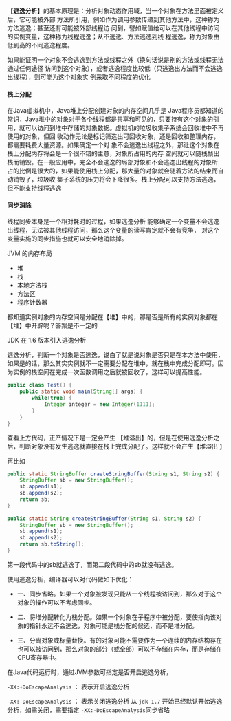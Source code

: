 
【**逃逸分析**】的基本原理是：分析对象动态作用域，当一个对象在方法里面被定义后，它可能被外部
方法所引用，例如作为调用参数传递到其他方法中，这种称为方法逃逸；甚至还有可能被外部线程访
问到，譬如赋值给可以在其他线程中访问的实例变量，这种称为线程逃逸；从不逃逸、方法逃逸到线
程逃逸，称为对象由低到高的不同逃逸程度。

如果能证明一个对象不会逃逸到方法或线程之外（换句话说是别的方法或线程无法通过任何途径
访问到这个对象），或者逃逸程度比较低（只逃逸出方法而不会逃逸出线程），则可能为这个对象实
例采取不同程度的优化

 

#### 栈上分配

在Java虚拟机中，Java堆上分配创建对象的内存空间几乎是
Java程序员都知道的常识，Java堆中的对象对于各个线程都是共享和可见的，只要持有这个对象的引
用，就可以访问到堆中存储的对象数据。虚拟机的垃圾收集子系统会回收堆中不再使用的对象，但回
收动作无论是标记筛选出可回收对象，还是回收和整理内存，都需要耗费大量资源。如果确定一个对
象不会逃逸出线程之外，那让这个对象在栈上分配内存将会是一个很不错的主意，对象所占用的内存
空间就可以随栈帧出栈而销毁。在一般应用中，完全不会逃逸的局部对象和不会逃逸出线程的对象所
占的比例是很大的，如果能使用栈上分配，那大量的对象就会随着方法的结束而自动销毁了，垃圾收
集子系统的压力将会下降很多。栈上分配可以支持方法逃逸，但不能支持线程逃逸

#### 同步消除

线程同步本身是一个相对耗时的过程，如果逃逸分析
能够确定一个变量不会逃逸出线程，无法被其他线程访问，那么这个变量的读写肯定就不会有竞争，
对这个变量实施的同步措施也就可以安全地消除掉。


JVM 的内存布局

- 堆
- 栈
- 本地方法栈
- 方法区
- 程序计数器



都知道实例对象的内存空间是分配在【堆】中的，那是否是所有的实例对象都在【堆】中开辟呢？答案是不一定的

JDK 在 1.6 版本引入逃逸分析



逃逸分析，判断一个对象是否逃逸，说白了就是说对象是否只是在本方法中使用，如果是的话，那么其实实例就不一定需要分配在堆中，就在栈中完成分配即可。因为实例的栈空间在完成一次函数调用之后就被回收了，这样可以提高性能。



```java
public class Test() {
	public static void main(String[] args) {
		while(true) {
			Integer integer = new Integer(1111);
		}
	}
}
```

查看上方代码，正产情况下是一定会产生 【堆溢出】的，但是在使用逃逸分析之后，判断对象没有发生逃逸就直接在栈上完成分配了。这样就不会产生【堆溢出 】



再比如

```java
public static StringBuffer craeteStringBuffer(String s1, String s2) {
    StringBuffer sb = new StringBuffer();
    sb.append(s1);
    sb.append(s2);
    return sb;
}
 
public static String createStringBuffer(String s1, String s2) {
    StringBuffer sb = new StringBuffer();
    sb.append(s1);
    sb.append(s2);
    return sb.toString();
}
```

第一段代码中的sb就逃逸了，而第二段代码中的sb就没有逃逸。



使用逃逸分析，编译器可以对代码做如下优化：

- 一、同步省略。如果一个对象被发现只能从一个线程被访问到，那么对于这个对象的操作可以不考虑同步。

- 二、将堆分配转化为栈分配。如果一个对象在子程序中被分配，要使指向该对象的指针永远不会逃逸，对象可能是栈分配的候选，而不是堆分配。

- 三、分离对象或标量替换。有的对象可能不需要作为一个连续的内存结构存在也可以被访问到，那么对象的部分（或全部）可以不存储在内存，而是存储在CPU寄存器中。



在Java代码运行时，通过JVM参数可指定是否开启逃逸分析，

`-XX:+DoEscapeAnalysis` ： 表示开启逃逸分析

`-XX:-DoEscapeAnalysis` ： 表示关闭逃逸分析 从 `jdk 1.7` 开始已经默认开始逃逸分析，如需关闭，需要指定 `-XX:-DoEscapeAnalysis`同步省略

